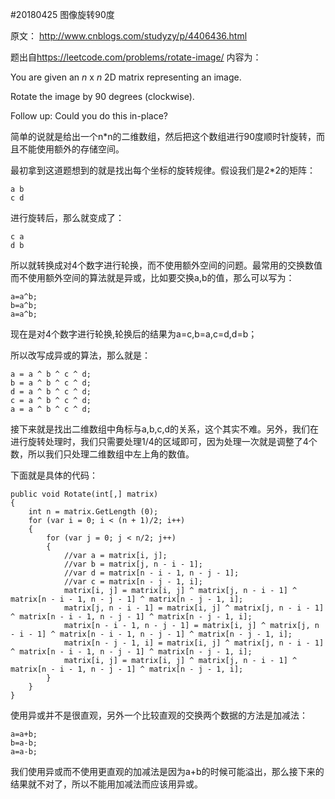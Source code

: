 #20180425 图像旋转90度



原文： http://www.cnblogs.com/studyzy/p/4406436.html



题出自<https://leetcode.com/problems/rotate-image/> 内容为：

You are given an *n* x *n* 2D matrix representing an image.

Rotate the image by 90 degrees (clockwise).

Follow up: 
Could you do this in-place?

简单的说就是给出一个n*n的二维数组，然后把这个数组进行90度顺时针旋转，而且不能使用额外的存储空间。

最初拿到这道题想到的就是找出每个坐标的旋转规律。假设我们是2*2的矩阵：

```
a b
c d
```

进行旋转后，那么就变成了：

```
c a
d b
```

所以就转换成对4个数字进行轮换，而不使用额外空间的问题。最常用的交换数值而不使用额外空间的算法就是异或，比如要交换a,b的值，那么可以写为：

```
a=a^b;
b=a^b;
a=a^b;
```

现在是对4个数字进行轮换,轮换后的结果为a=c,b=a,c=d,d=b；

所以改写成异或的算法，那么就是：

```
a = a ^ b ^ c ^ d;
b = a ^ b ^ c ^ d;
d = a ^ b ^ c ^ d;
c = a ^ b ^ c ^ d;
a = a ^ b ^ c ^ d;
```

接下来就是找出二维数组中角标与a,b,c,d的关系，这个其实不难。另外，我们在进行旋转处理时，我们只需要处理1/4的区域即可，因为处理一次就是调整了4个数，所以我们只处理二维数组中左上角的数值。

下面就是具体的代码：

```
public void Rotate(int[,] matrix) 
{
    int n = matrix.GetLength (0);
    for (var i = 0; i < (n + 1)/2; i++)
    {
        for (var j = 0; j < n/2; j++)
        {
            //var a = matrix[i, j];
            //var b = matrix[j, n - i - 1];
            //var d = matrix[n - i - 1, n - j - 1];
            //var c = matrix[n - j - 1, i];
            matrix[i, j] = matrix[i, j] ^ matrix[j, n - i - 1] ^ matrix[n - i - 1, n - j - 1] ^ matrix[n - j - 1, i];
            matrix[j, n - i - 1] = matrix[i, j] ^ matrix[j, n - i - 1] ^ matrix[n - i - 1, n - j - 1] ^ matrix[n - j - 1, i];
            matrix[n - i - 1, n - j - 1] = matrix[i, j] ^ matrix[j, n - i - 1] ^ matrix[n - i - 1, n - j - 1] ^ matrix[n - j - 1, i];
            matrix[n - j - 1, i] = matrix[i, j] ^ matrix[j, n - i - 1] ^ matrix[n - i - 1, n - j - 1] ^ matrix[n - j - 1, i];
            matrix[i, j] = matrix[i, j] ^ matrix[j, n - i - 1] ^ matrix[n - i - 1, n - j - 1] ^ matrix[n - j - 1, i];
        }
    }
}
```

使用异或并不是很直观，另外一个比较直观的交换两个数据的方法是加减法：

```
a=a+b;
b=a-b;
a=a-b;
```

我们使用异或而不使用更直观的加减法是因为a+b的时候可能溢出，那么接下来的结果就不对了，所以不能用加减法而应该用异或。